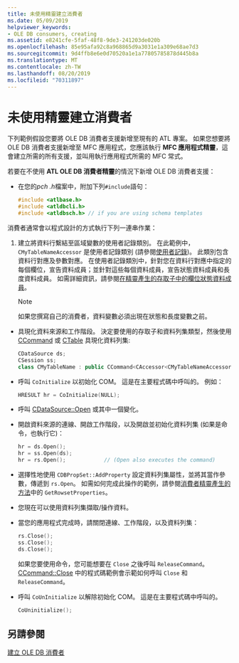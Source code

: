 ```yaml
---
title: 未使用精靈建立消費者
ms.date: 05/09/2019
helpviewer_keywords:
- OLE DB consumers, creating
ms.assetid: e8241cfe-5faf-48f8-9de3-241203de020b
ms.openlocfilehash: 85e95afa92c8a968865d9a3031e1a309e68ae7d3
ms.sourcegitcommit: 9d4ffb8e6e0d70520a1e1a77805785878d445b8a
ms.translationtype: MT
ms.contentlocale: zh-TW
ms.lasthandoff: 08/20/2019
ms.locfileid: "70311897"
---
```

# <a name="creating-a-consumer-without-using-a-wizard"></a>未使用精靈建立消費者

下列範例假設您要將 OLE DB 消費者支援新增至現有的 ATL 專案。 如果您想要將 OLE DB 消費者支援新增至 MFC 應用程式，您應該執行 **MFC 應用程式精靈**，這會建立所需的所有支援，並叫用執行應用程式所需的 MFC 常式。

若要在不使用 **ATL OLE DB 消費者精靈**的情況下新增 OLE DB 消費者支援：

- 在您的*pch .h*檔案中，附加下列`#include`語句：

    ```cpp
    #include <atlbase.h>
    #include <atldbcli.h>
    #include <atldbsch.h> // if you are using schema templates
    ```

消費者通常會以程式設計的方式執行下列一連串作業：

1. 建立將資料行繫結至區域變數的使用者記錄類別。 在此範例中，`CMyTableNameAccessor` 是使用者記錄類別 (請參閱[使用者記錄](../../data/oledb/user-records.md))。 此類別包含資料行對應及參數對應。 在使用者記錄類別中，針對您在資料行對應中指定的每個欄位，宣告資料成員；並針對這些每個資料成員，宣告狀態資料成員和長度資料成員。 如需詳細資訊，請參閱[在精靈產生的存取子中的欄位狀態資料成員](../../data/oledb/field-status-data-members-in-wizard-generated-accessors.md)。

    > [!NOTE]
    > 如果您撰寫自己的消費者，資料變數必須出現在狀態和長度變數之前。

- 具現化資料來源和工作階段。 決定要使用的存取子和資料列集類型，然後使用 [CCommand](../../data/oledb/ccommand-class.md) 或 [CTable](../../data/oledb/ctable-class.md) 具現化資料列集:

    ```cpp
    CDataSource ds;
    CSession ss;
    class CMyTableName : public CCommand<CAccessor<CMyTableNameAccessor>>
    ```

- 呼叫 `CoInitialize` 以初始化 COM。 這是在主要程式碼中呼叫的。 例如：

    ```cpp
    HRESULT hr = CoInitialize(NULL);
    ```

- 呼叫 [CDataSource::Open](../../data/oledb/cdatasource-open.md) 或其中一個變化。

- 開啟資料來源的連線、開啟工作階段，以及開啟並初始化資料列集 (如果是命令，也執行它)：

    ```cpp
    hr = ds.Open();
    hr = ss.Open(ds);
    hr = rs.Open();            // (Open also executes the command)
    ```

- 選擇性地使用 `CDBPropSet::AddProperty` 設定資料列集屬性，並將其當作參數，傳遞到 `rs.Open`。 如需如何完成此操作的範例，請參閱[消費者精靈產生的方法](../../data/oledb/consumer-wizard-generated-methods.md)中的 `GetRowsetProperties`。

- 您現在可以使用資料列集擷取/操作資料。

- 當您的應用程式完成時，請關閉連線、工作階段，以及資料列集：

    ```cpp
    rs.Close();
    ss.Close();
    ds.Close();
    ```

   如果您要使用命令，您可能想要在 `Close` 之後呼叫 `ReleaseCommand`。 [CCommand::Close](../../data/oledb/ccommand-close.md) 中的程式碼範例會示範如何呼叫 `Close` 和 `ReleaseCommand`。

- 呼叫 `CoUnInitialize` 以解除初始化 COM。 這是在主要程式碼中呼叫的。

    ```cpp
    CoUninitialize();
    ```

## <a name="see-also"></a>另請參閱

[建立 OLE DB 消費者](../../data/oledb/creating-an-ole-db-consumer.md)